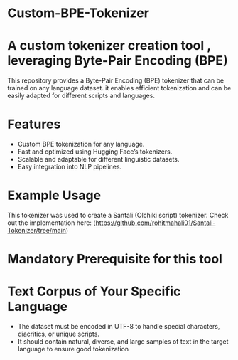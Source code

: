 # Custom-BPE-Tokenizer
# A custom tokenizer creation tool , leveraging Byte-Pair Encoding (BPE)

This repository provides a Byte-Pair Encoding (BPE) tokenizer that can be trained on any language dataset. it enables efficient tokenization and can be easily adapted for different scripts and languages.

# Features
* Custom BPE tokenization for any language.
* Fast and optimized using Hugging Face’s tokenizers.
* Scalable and adaptable for different linguistic datasets.
* Easy integration into NLP pipelines.

# Example Usage
This tokenizer was used to create a Santali (Olchiki script) tokenizer. Check out the implementation here: (https://github.com/rohitmahali01/Santali-Tokenizer/tree/main)

# Mandatory Prerequisite for this tool
# Text Corpus of Your Specific Language
* The dataset must be encoded in UTF-8 to handle special characters, diacritics, or unique scripts.
* It should contain natural, diverse, and large samples of text in the target language to ensure good tokenization
